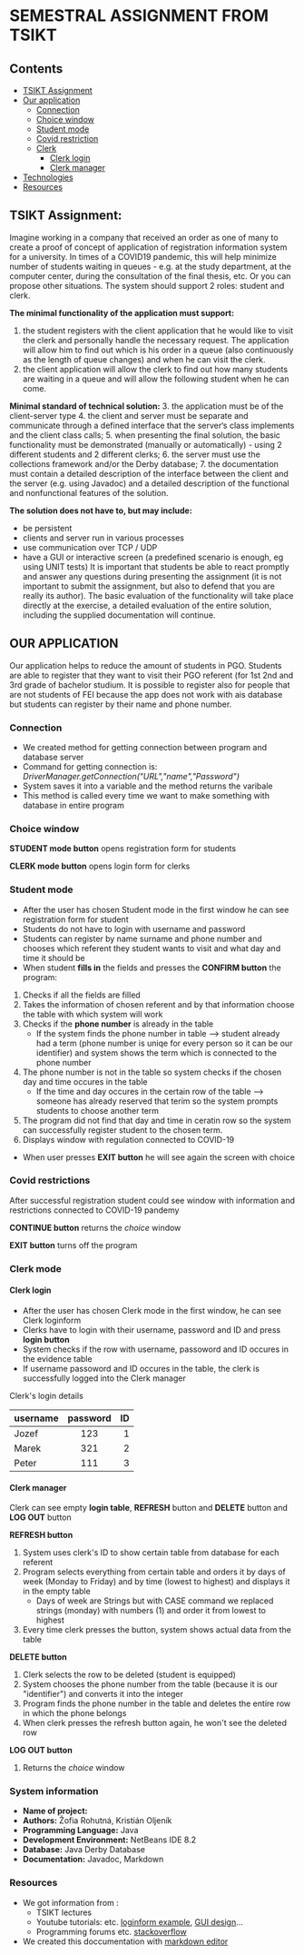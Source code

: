 # SEMESTRAL ASSIGNMENT FROM TSIKT

## Contents
				
 - [TSIKT Assignment](#assignment)
 - [Our application](#application)
     * [Connection](#connection)
     * [Choice window](#choice-window)
     * [Student mode](#student-mode)   
     * [Covid restriction](#covid-restrictions)      
     * [Clerk](#clerk)
     	+ [Clerk login](#clerk-login)
     	+ [Clerk manager](#clerk-manager)
  - [Technologies](#technologies)
  - [Resources](#resources)


## TSIKT Assignment:


Imagine working in a company that received an order as one of many to create a proof of
concept of application of registration information system for a university. In times of a COVID19 pandemic, this will help minimize number of students waiting in queues - e.g. at the study
department, at the computer center, during the consultation of the final thesis, etc. Or you
can propose other situations.
The system should support 2 roles: student and clerk.

**The minimal functionality of the application must support:**
1. the student registers with the client application that he would like to visit the clerk and
personally handle the necessary request. The application will allow him to find out which is
his order in a queue (also continuously as the length of queue changes) and when he can visit
the clerk.
2. the client application will allow the clerk to find out how many students are waiting in
a queue and will allow the following student when he can come.

**Minimal standard of technical solution:**
3. the application must be of the client-server type
4. the client and server must be separate and communicate through a defined interface that
the server‘s class implements and the client class calls;
5. when presenting the final solution, the basic functionality must be demonstrated (manually
or automatically) - using 2 different students and 2 different clerks;
6. the server must use the collections framework and/or the Derby database;
7. the documentation must contain a detailed description of the interface between the client
and the server (e.g. using Javadoc) and a detailed description of the functional and nonfunctional features of the solution.

**The solution does not have to, but may include:**
- be persistent
- clients and server run in various processes
- use communication over TCP / UDP
- have a GUI or interactive screen (a predefined scenario is enough, eg using UNIT tests)
It is important that students be able to react promptly and answer any questions during
presenting the assignment (it is not important to submit the assignment, but also to defend
that you are really its author). The basic evaluation of the functionality will take place directly
at the exercise, a detailed evaluation of the entire solution, including the supplied
documentation will continue.

## OUR APPLICATION 
Our application helps to reduce the amount of students in PGO. Students are able to register that they want to visit their PGO referent (for 1st 2nd and 3rd grade of bachelor studium. It is possible to register also for people that are not students of FEI because the app does not work with ais database but students can register by their name and phone number. 

### Connection 
- We created method for getting connection between program and database server  
- Command for getting connection is: *DriverManager.getConnection("URL","name","Password")*
- System saves it into a variable and the method returns the varibale 
- This method is called every time we want to make something with database in entire program 

### Choice window 
**STUDENT mode button** opens registration form for students

**CLERK mode button** opens login form for clerks

### Student mode
- After the user has chosen Student mode in the first window he can see registration form for student 
- Students do not have to login with username and password
- Students can register by name surname and phone number and chooses which referent they student wants to visit and what day and time it should be 
- When student **fills in** the fields and presses the **CONFIRM button** the program:
1. Checks if all the fields are filled 
2. Takes the information of chosen referent and by that information choose the table with which system will work
3. Checks if the **phone number** is already in the table
	* If the system finds the phone number in table --> student already had a term (phone number is uniqe for every person so it can be our identifier) and system shows the term which is connected to the phone number
4. The phone number is not in the table so system checks if the chosen day and time occures in the table 
	* If the time and day occures in the certain row of the table --> someone has already reserved that terim so the system prompts students to choose another term 
5. The program did not find that day and time in ceratin row so the system can successfully register  student to the chosen term.
6. Displays window with regulation connected to COVID-19

* When user presses **EXIT button** he will see again the screen with choice

### Covid restrictions 
After successful registration student could see window with information and restrictions connected to COVID-19 pandemy

**CONTINUE button**  returns the *choice* window

**EXIT button** turns off the program 


### Clerk mode

#### Clerk login
- After the user has chosen Clerk mode in the first window, he can see Clerk loginform
- Clerks have to login with their username, password and ID and press **login button** 
- System checks if the row with username, passoword and ID occures in the evidence table 
- If username passoword and ID occures in the table, the clerk is successfully logged into the Clerk manager 

Clerk's login details   

| username      | password| ID     |
| :--- |    :----:   | ---: |
| Jozef     | 123     | 1   |
| Marek  | 321       |2   |
| Peter| 111 | 3|


#### Clerk manager 
Clerk can see empty **login table**, **REFRESH** button and **DELETE** button and **LOG OUT** button

**REFRESH button**
1. System uses clerk's ID to show certain table from database for each referent
2. Program selects everything from certain table and orders it by days of week (Monday to Friday) and by time (lowest to highest) and displays it in the empty table
	* Days of week are Strings but with CASE command we replaced strings (monday) with numbers (1) and order it from lowest to highest
3. Every time clerk presses the button, system shows actual data from the table

**DELETE button**
1. Clerk selects the row to be deleted (student is equipped)
2. System chooses the phone number from the table (because it is our "identifier") and converts it into the integer
3. Program finds the phone number in the table and deletes the entire row in which the phone belongs
4. When clerk presses the refresh button again, he won't see the deleted row

**LOG OUT button** 
1. Returns the *choice* window




### System information 
- **Name of project:** 
- **Authors:** Žofia Rohutná, Kristián Oljeník 
- **Programming Language:** Java 
- **Development Environment:** NetBeans IDE 8.2
- **Database:** Java Derby Database 
- **Documentation:** Javadoc, Markdown

### Resources 
- We got information from :
	- TSIKT lectures
	- Youtube tutorials: etc. [loginform example](https://www.youtube.com/watch?v=7m9cldwVGFc&t=1121s), [GUI design](https://www.youtube.com/watch?v=0EZQLyfCVWQ&t=52s)...
	- Programming forums etc. [stackoverflow](https://stackoverflow.com/)
- We created this doccumentation with [markdown editor](https://jbt.github.io/markdown-editor/)
